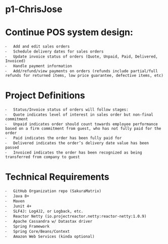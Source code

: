 # p1-ChrisJose

# Continue POS system design:
	⁃	Add and edit sales orders 
	⁃	Schedule delivery dates for sales orders
	⁃	Update invoice status of orders (Quote, Unpaid, Paid, Delivered, Invoiced)
	⁃	Handle payment information
	⁃	Add/refund/view payments on orders (refunds include partial/full refunds for returned items, low price guarantee, defective items, etc)

# Project Definitions
	⁃	Status/Invoice status of orders will follow stages:
	⁃	Quote indicates level of interest in sales order but non-final commitment
	⁃	Unpaid indicates order should count towards employee performance based on a firm commitment from guest, who has not fully paid for the order
	⁃	Paid indicates the order has been fully paid for
	⁃	Delivered indicates the order’s delivery date value has been passed
	⁃	Invoiced indicates the order has been recognized as being transferred from company to guest

# Technical Requirements
	⁃	GitHub Organization repo (SakuraMatrix)
	⁃	Java 8+
	⁃	Maven
	⁃	Junit 4+
	⁃	SLF4J: Log4J2, or Logback, etc.
	⁃	Reactor Netty (io.projectreactor.netty:reactor-netty:1.0.9)
	⁃	Apache Cassandra w/ Datastax driver
	⁃	Spring Framework
	⁃	Spring Core/Beans/Context
	⁃	Amazon Web Services (kinda optional)


